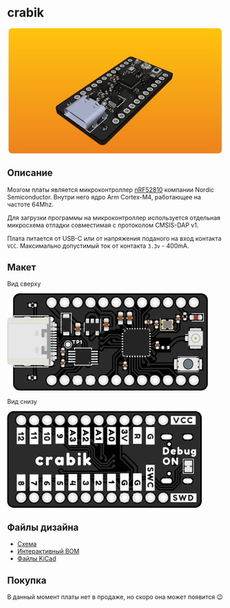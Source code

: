 # crabik

![crabik](./_media/crabik-foto.png)

## Описание
Мозгом платы является микроконтроллер [nRF52810](https://www.nordicsemi.com/Products/Low-power-short-range-wireless/nRF52810) компании Nordic Semiconductor.
Внутри него ядро Arm Cortex-M4, работающее на частоте 64Mhz.

Для загрузки программы на микроконтроллер используется отдельная микросхема отладки совместимая с протоколом CMSIS-DAP v1.

Плата питается от USB-C или от напряжения поданого на вход контакта `VCC`.
Максимально допустимый ток от контакта `3.3v` - 400mA.

## Макет
Вид сверху

![crabik_front](./_media/crabik_front.png)

Вид снизу

![crabik_back](./_media/crabik_back.png)

## Файлы дизайна
- [Схема](./_assets/crabik-schematic-revB.pdf ':ignore :target=_blank')  
- [Интерактивный BOM](https://crabik.ru/ibom.html)
- [Файлы KiCad](https://github.com/CrabikBoards/hardware)

## Покупка
В данный момент платы нет в продаже, но скоро она может появится 😉